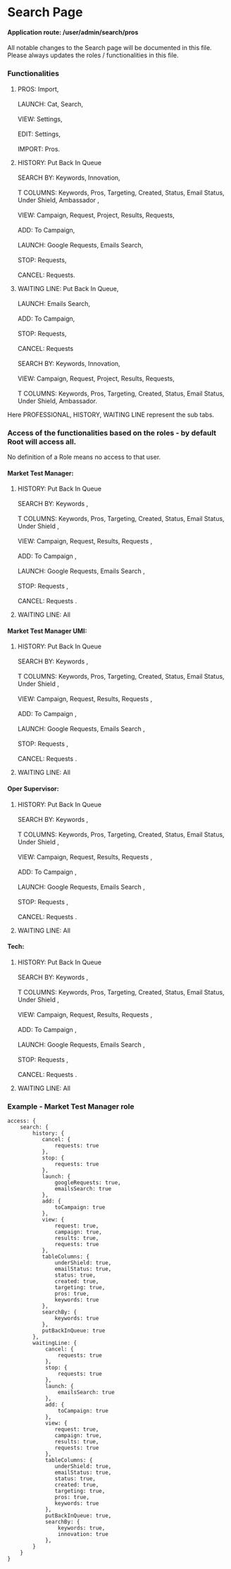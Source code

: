 # Search Page

#### Application route: /user/admin/search/pros

All notable changes to the Search page will be documented in this file. 
Please always updates the roles / functionalities in this file. 

### Functionalities

1. PROS: Import,
<br><br>LAUNCH:  Cat, Search, 
<br><br>VIEW:  Settings, 
<br><br>EDIT:  Settings, 
<br><br>IMPORT:  Pros.

2. HISTORY: Put Back In Queue
<br><br>SEARCH BY:  Keywords, Innovation, 
<br><br>T COLUMNS:  Keywords, Pros, Targeting, Created, Status, Email Status, Under Shield, Ambassador ,
<br><br>VIEW:  Campaign, Request, Project, Results, Requests, 
<br><br>ADD:  To Campaign, 
<br><br>LAUNCH:  Google Requests, Emails Search, 
<br><br>STOP:  Requests, 
<br><br>CANCEL:  Requests.

3. WAITING LINE: Put Back In Queue,
<br><br>LAUNCH:  Emails Search, 
<br><br>ADD:  To Campaign,
<br><br>STOP:  Requests, 
<br><br>CANCEL:  Requests 
<br><br>SEARCH BY:  Keywords, Innovation,
<br><br>VIEW:  Campaign, Request, Project, Results, Requests, 
<br><br>T COLUMNS:  Keywords, Pros, Targeting, Created, Status, Email Status, Under Shield, Ambassador. 

Here PROFESSIONAL, HISTORY, WAITING LINE represent the sub tabs.

### Access of the functionalities based on the roles - by default Root will access all.

No definition of a Role means no access to that user.

#### Market Test Manager:

1. HISTORY: Put Back In Queue
<br><br>SEARCH BY:  Keywords , 
<br><br>T COLUMNS:  Keywords, Pros, Targeting, Created, Status, Email Status, Under Shield ,
<br><br>VIEW:  Campaign, Request, Results, Requests , 
<br><br>ADD:  To Campaign , 
<br><br>LAUNCH:  Google Requests, Emails Search , 
<br><br>STOP:  Requests , 
<br><br>CANCEL:  Requests .

2. WAITING LINE: All

#### Market Test Manager UMI:

1. HISTORY: Put Back In Queue
<br><br>SEARCH BY:  Keywords , 
<br><br>T COLUMNS:  Keywords, Pros, Targeting, Created, Status, Email Status, Under Shield ,
<br><br>VIEW:  Campaign, Request, Results, Requests , 
<br><br>ADD:  To Campaign , 
<br><br>LAUNCH:  Google Requests, Emails Search , 
<br><br>STOP:  Requests , 
<br><br>CANCEL:  Requests .

2. WAITING LINE: All

#### Oper Supervisor:

1. HISTORY: Put Back In Queue
<br><br>SEARCH BY:  Keywords , 
<br><br>T COLUMNS:  Keywords, Pros, Targeting, Created, Status, Email Status, Under Shield ,
<br><br>VIEW:  Campaign, Request, Results, Requests , 
<br><br>ADD:  To Campaign , 
<br><br>LAUNCH:  Google Requests, Emails Search , 
<br><br>STOP:  Requests , 
<br><br>CANCEL:  Requests .

2. WAITING LINE: All

#### Tech:

1. HISTORY: Put Back In Queue
<br><br>SEARCH BY:  Keywords , 
<br><br>T COLUMNS:  Keywords, Pros, Targeting, Created, Status, Email Status, Under Shield ,
<br><br>VIEW:  Campaign, Request, Results, Requests , 
<br><br>ADD:  To Campaign , 
<br><br>LAUNCH:  Google Requests, Emails Search , 
<br><br>STOP:  Requests , 
<br><br>CANCEL:  Requests .

2. WAITING LINE: All

### Example - Market Test Manager role

```
access: { 
    search: { 
        history: { 
           cancel: {
               requests: true
           },
           stop: {
               requests: true
           },
           launch: {
               googleRequests: true,
               emailsSearch: true
           },
           add: {
               toCampaign: true
           },
           view: {
               request: true,
               campaign: true,
               results: true,
               requests: true
           },
           tableColumns: {
               underShield: true,
               emailStatus: true,
               status: true,
               created: true,
               targeting: true,
               pros: true,
               keywords: true
           },
           searchBy: {
               keywords: true
           },
           putBackInQueue: true
        },
        waitingLine: {
            cancel: {
                requests: true
            },
            stop: {
                requests: true
            },
            launch: {
                emailsSearch: true
            },
            add: {
                toCampaign: true
            },
            view: {
               request: true,
               campaign: true,
               results: true,
               requests: true
            },
            tableColumns: {
               underShield: true,
               emailStatus: true,
               status: true,
               created: true,
               targeting: true,
               pros: true,
               keywords: true
            },
            putBackInQueue: true,
            searchBy: {
                keywords: true,
                innovation: true
            },
        }
    } 
}

```

